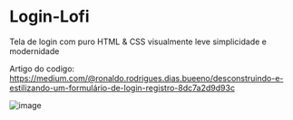 # Login-Lofi
 Tela de login com puro HTML & CSS 
 visualmente leve 
 simplicidade e modernidade

 Artigo do codigo: 
 https://medium.com/@ronaldo.rodrigues.dias.bueeno/desconstruindo-e-estilizando-um-formulário-de-login-registro-8dc7a2d9d93c
 
![image](https://github.com/Buehno/Login-Lofi/assets/146307159/e20dd67f-48f7-4aa3-827a-4865cf16b1e5)
